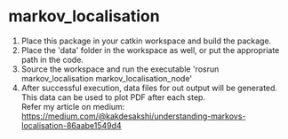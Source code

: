 # markov_localisation
1. Place this package in your catkin workspace and build the package.    
2. Place the 'data' folder in the workspace as well, or put the appropriate path in the code.     
3. Source the workspace and run the executable 'rosrun markov_localisation markov_localisation_node'    
4. After successful execution, data files for out output will be generated. This data can be used to plot PDF after each step.    
Refer my article on medium: https://medium.com/@kakdesakshi/understanding-markovs-localisation-86aabe1549d4
